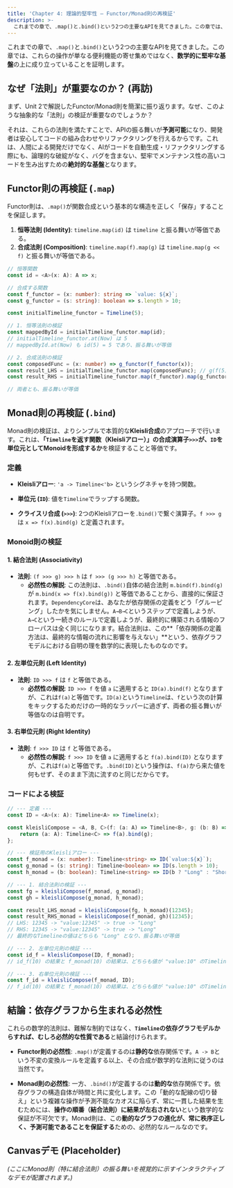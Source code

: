 ```yaml
---
title: 'Chapter 4: 理論的堅牢性 — Functor/Monad則の再検証'
description: >-
  これまでの章で、.map()と.bind()という2つの主要なAPIを見てきました。この章では、これらの操作が単なる便利機能の寄せ集めではなく、数学的に堅牢な基盤の上に成り立っていることを証明します。
---
```

これまでの章で、`.map()`と`.bind()`という2つの主要なAPIを見てきました。この章では、これらの操作が単なる便利機能の寄せ集めではなく、**数学的に堅牢な基盤**の上に成り立っていることを証明します。

## **なぜ「法則」が重要なのか？ (再訪)**

まず、Unit 2で解説したFunctor/Monad則を簡潔に振り返ります。なぜ、このような抽象的な「法則」の検証が重要なのでしょうか？

それは、これらの法則を満たすことで、APIの振る舞いが**予測可能**になり、開発者は安心してコードの組み合わせやリファクタリングを行えるからです。これは、人間による開発だけでなく、AIがコードを自動生成・リファクタリングする際にも、論理的な破綻がなく、バグを含まない、堅牢でメンテナンス性の高いコードを生み出すための**絶対的な基盤**となります。

## **Functor則の再検証 (`.map`)**

Functor則は、`.map()`が関数合成という基本的な構造を正しく「保存」することを保証します。

1.  **恒等法則 (Identity)**: `timeline.map(id)` は `timeline` と振る舞いが等価である。
2.  **合成法則 (Composition)**: `timeline.map(f).map(g)` は `timeline.map(g << f)` と振る舞いが等価である。

<!-- end list -->

```typescript
// 恒等関数
const id = <A>(x: A): A => x;

// 合成する関数
const f_functor = (x: number): string => `value: ${x}`;
const g_functor = (s: string): boolean => s.length > 10;

const initialTimeline_functor = Timeline(5);

// 1. 恒等法則の検証
const mappedById = initialTimeline_functor.map(id);
// initialTimeline_functor.at(Now) は 5
// mappedById.at(Now) も id(5) = 5 であり、振る舞いが等価

// 2. 合成法則の検証
const composedFunc = (x: number) => g_functor(f_functor(x));
const result_LHS = initialTimeline_functor.map(composedFunc); // g(f(5)) -> false
const result_RHS = initialTimeline_functor.map(f_functor).map(g_functor);   // f(5) -> "value: 5" -> g("value: 5") -> false

// 両者とも、振る舞いが等価
```

## **Monad則の再検証 (`.bind`)**

Monad則の検証は、よりシンプルで本質的な**Kleisli合成**のアプローチで行います。これは、**「`Timeline`を返す関数（Kleisliアロー）」の合成演算子`>>>`が、`ID`を単位元としてMonoidを形成するか**を検証することと等価です。

### **定義**

- **Kleisliアロー**: `'a -> Timeline<'b>` というシグネチャを持つ関数。

- **単位元 (`ID`)**: 値を`Timeline`でラップする関数。

- **クライスリ合成 (`>>>`)**: 2つのKleisliアローを`.bind()`で繋ぐ演算子。`f >>> g` は `x => f(x).bind(g)` と定義されます。

### **Monoid則の検証**

#### **1. 結合法則 (Associativity)**

- **法則**: `(f >>> g) >>> h` は `f >>> (g >>> h)` と等価である。
  - **必然性の解説**: この法則は、`.bind()`自体の結合法則 `m.bind(f).bind(g)` が `m.bind(x => f(x).bind(g))` と等価であることから、直接的に保証されます。`DependencyCore`は、あなたが依存関係の定義をどう「グルーピング」したかを気にしません。`A→B→C`というステップで定義しようが、`A→C`という一続きのルールで定義しようが、最終的に構築される情報のフローパスは全く同じになります。結合法則は、この\*\*「依存関係の定義方法は、最終的な情報の流れに影響を与えない」\*\*という、依存グラフモデルにおける自明の理を数学的に表現したものなのです。

#### **2. 左単位元則 (Left Identity)**

- **法則**: `ID >>> f` は `f` と等価である。
  - **必然性の解説**: `ID >>> f` を値 `a` に適用すると `ID(a).bind(f)` となりますが、これは`f(a)`と等価です。`ID(a)`という`Timeline`は、`f`という次の計算をキックするためだけの一時的なラッパーに過ぎず、両者の振る舞いが等価なのは自明です。

#### **3. 右単位元則 (Right Identity)**

- **法則**: `f >>> ID` は `f` と等価である。
  - **必然性の解説**: `f >>> ID` を値 `a` に適用すると `f(a).bind(ID)` となりますが、これは`f(a)`と等価です。`.bind(ID)`という操作は、`f(a)`から来た値を何もせず、そのまま下流に流すのと同じだからです。

### **コードによる検証**

```typescript
// --- 定義 ---
const ID = <A>(x: A): Timeline<A> => Timeline(x);

const kleisliCompose = <A, B, C>(f: (a: A) => Timeline<B>, g: (b: B) => Timeline<C>) => {
    return (a: A): Timeline<C> => f(a).bind(g);
};

// --- 検証用のKleisliアロー ---
const f_monad = (x: number): Timeline<string> => ID(`value:${x}`);
const g_monad = (s: string): Timeline<boolean> => ID(s.length > 10);
const h_monad = (b: boolean): Timeline<string> => ID(b ? "Long" : "Short");

// --- 1. 結合法則の検証 ---
const fg = kleisliCompose(f_monad, g_monad);
const gh = kleisliCompose(g_monad, h_monad);

const result_LHS_monad = kleisliCompose(fg, h_monad)(12345);
const result_RHS_monad = kleisliCompose(f_monad, gh)(12345);
// LHS: 12345 -> "value:12345" -> true -> "Long"
// RHS: 12345 -> "value:12345" -> true -> "Long"
// 最終的なTimelineの値はどちらも "Long" となり、振る舞いが等価

// --- 2. 左単位元則の検証 ---
const id_f = kleisliCompose(ID, f_monad);
// id_f(10) の結果と f_monad(10) の結果は、どちらも値が "value:10" のTimelineとなり、振る舞いが等価

// --- 3. 右単位元則の検証 ---
const f_id = kleisliCompose(f_monad, ID);
// f_id(10) の結果と f_monad(10) の結果は、どちらも値が "value:10" のTimelineとなり、振る舞いが等価
```

## **結論：依存グラフから生まれる必然性**

これらの数学的法則は、難解な制約ではなく、**`Timeline`の依存グラフモデルからすれば、むしろ必然的な性質である**と結論付けられます。

- **Functor則の必然性**: `.map()`が定義するのは**静的な**依存関係です。`A -> B`という不変の変換ルールを定義する以上、その合成が数学的な法則に従うのは当然です。

- **Monad則の必然性**: 一方、`.bind()`が定義するのは**動的な**依存関係です。依存グラフの構造自体が時間と共に変化します。この「動的な配線の切り替え」という複雑な操作が予測不能なカオスに陥らず、常に一貫した結果を生むためには、**操作の順番（結合法則）に結果が左右されない**という数学的な保証が不可欠です。Monad則は、この**動的なグラフの進化が、常に秩序正しく、予測可能であることを保証する**ための、必然的なルールなのです。

## **Canvasデモ (Placeholder)**

*(ここにMonad則（特に結合法則）の振る舞いを視覚的に示すインタラクティブなデモが配置されます。)*
